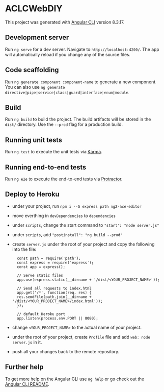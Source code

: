 # ACLCWebDIY

This project was generated with [Angular CLI](https://github.com/angular/angular-cli) version 8.3.17.

## Development server

Run `ng serve` for a dev server. Navigate to `http://localhost:4200/`. The app will automatically reload if you change any of the source files.

## Code scaffolding

Run `ng generate component component-name` to generate a new component. You can also use `ng generate directive|pipe|service|class|guard|interface|enum|module`.

## Build

Run `ng build` to build the project. The build artifacts will be stored in the `dist/` directory. Use the `--prod` flag for a production build.

## Running unit tests

Run `ng test` to execute the unit tests via [Karma](https://karma-runner.github.io).

## Running end-to-end tests

Run `ng e2e` to execute the end-to-end tests via [Protractor](http://www.protractortest.org/).

## Deploy to Heroku
* under your project, run `npm i --S express path ng2-ace-editor`
* move everthing in `devDependencies` to `dependencies`
* under `scripts`, change the start command to `"start": "node server.js"`
* under `scripts`, add `"postinstall": "ng build --prod"`
* create `server.js` under the root of your project and copy the following into the file:

        const path = require('path');
        const express = require('express');
        const app = express();

        // Serve static files
        app.use(express.static(__dirname + '/dist/<YOUR_PROJECT_NAME>'));

        // Send all requests to index.html
        app.get('/*', function(req, res) {
        res.sendFile(path.join(__dirname + '/dist/<YOUR_PROJECT_NAME>/index.html'));
        });

        // default Heroku port
        app.listen(process.env.PORT || 8080);

* change `<YOUR_PROJECT_NAME>` to the actual name of your project.
* under the root of your project, create `Profile` file and add `web: node server.js` in it.
* push all your changes back to the remote repository.

## Further help

To get more help on the Angular CLI use `ng help` or go check out the [Angular CLI README](https://github.com/angular/angular-cli/blob/master/README.md).
